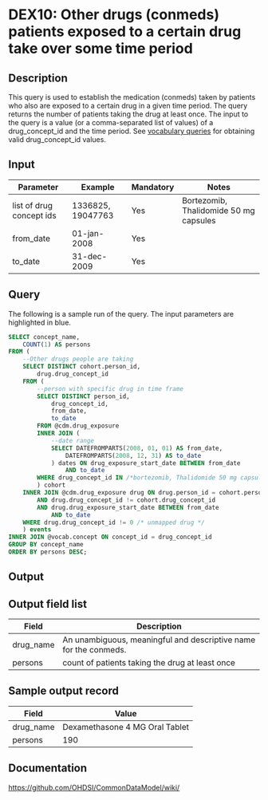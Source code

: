 <!---
Group:drug exposure
Name:DEX10 Other drugs (conmeds) patients exposed to a certain drug take over some time period
Author:Patrick Ryan
CDM Version: 5.0
-->

# DEX10: Other drugs (conmeds) patients exposed to a certain drug take over some time period

## Description
This query is used to establish the medication (conmeds) taken by patients who also are exposed to a certain drug in a given time period. The query returns the number of patients taking the drug at least once. The input to the query is a value (or a comma-separated list of values) of a drug_concept_id and the time period. See  [vocabulary queries](http://vocabqueries.omop.org/drug-queries) for obtaining valid drug_concept_id values.
## Input

|  Parameter |  Example |  Mandatory |  Notes |
| --- | --- | --- | --- |
| list of drug concept ids | 1336825, 19047763 | Yes | Bortezomib, Thalidomide 50 mg capsules |
| from_date | 01-jan-2008 | Yes |   |
| to_date | 31-dec-2009 | Yes |   |

## Query
The following is a sample run of the query. The input parameters are highlighted in  blue.

```sql
SELECT concept_name,
	COUNT(1) AS persons
FROM (
	--Other drugs people are taking
	SELECT DISTINCT cohort.person_id,
		drug.drug_concept_id
	FROM (
		--person with specific drug in time frame
		SELECT DISTINCT person_id,
			drug_concept_id,
			from_date,
			to_date
		FROM @cdm.drug_exposure
		INNER JOIN (
			--date range
			SELECT DATEFROMPARTS(2008, 01, 01) AS from_date,
				DATEFROMPARTS(2008, 12, 31) AS to_date
			) dates ON drug_exposure_start_date BETWEEN from_date
				AND to_date
		WHERE drug_concept_id IN /*bortezomib, Thalidomide 50 mg capsules */ (1336825, 19047763)
		) cohort
	INNER JOIN @cdm.drug_exposure drug ON drug.person_id = cohort.person_id
		AND drug.drug_concept_id != cohort.drug_concept_id
		AND drug.drug_exposure_start_date BETWEEN from_date
			AND to_date
	WHERE drug.drug_concept_id != 0 /* unmapped drug */
	) events
INNER JOIN @vocab.concept ON concept_id = drug_concept_id
GROUP BY concept_name
ORDER BY persons DESC;
```

## Output

## Output field list

|  Field |  Description |
| --- | --- |
| drug_name | An unambiguous, meaningful and descriptive name for the conmeds. |
| persons | count of patients taking the drug at least once |


## Sample output record

| Field |  Value |
| --- | --- |
| drug_name | Dexamethasone 4 MG Oral Tablet |
| persons | 190 |

## Documentation
https://github.com/OHDSI/CommonDataModel/wiki/
